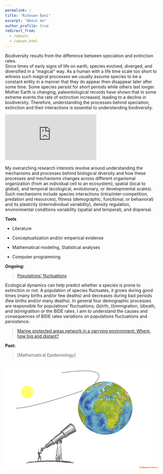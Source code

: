 ```yaml
---
permalink: /
title: "Ridouan Bani"
excerpt: "About me"
author_profile: true
redirect_from:
  - /about/
  - /about.html
---
```

Biodiversity results from the difference between speciation and extinction rates.  
Since times of early signs of life on earth, species evolved, diverged, and diversified in a “magical” way. As a human with a life time scale too short to witness such magical processes we usually assume species to be a constant entity in a manner that they do appear then disappear later after some time. Some species persist for short periods while others last longer. Mother Earth is changing, paleontological records have shown that in some extreme events the rate of extinction increased, leading to a decline in biodiversity. Therefore, understanding the processes behind speciation, extinction and their interactions is essential to  understanding biodiversity.

![](https://latex.codecogs.com/gif.latex?%5Cdpi%7B150%7D%20%5Cfn_cs%20%5Clarge%20%24%24%20%5CDelta%20Biodiversity%26%3D%5Ccolorbox%7BGreen%7D%7BSpeciation%7D%20%26%20%26-%5Ccolorbox%7BBurntOrange%7D%7BExtinction%7D%20%26%20%26&plus;COV%28Speciation%2CExtinction%29%20%24%24)


My overarching research interests revolve around understanding the mechanisms and processes behind biological diversity and how these processes and mechanisms changes across different organismal organization (from an individual cell to an ecosystem), spatial (local to global), and temporal (ecological, evolutionary, or developmental scales). Such mechanisms include species interactions (intra/inter-competition, predation and resources), fitness (demographic, functional, or behavioral) and its plasticity (interindividual variability), density regulation, environmental conditions variability (spatial and temporal), and dispersal.


**Tools**

* Literature

* Conceptualization and/or emperical evidense

* Mathematical modeling, Statistical analyses  

* Computer programming


**Ongoing:**
> [Populations’ fluctuations ](https://ridouanbani.github.io/portfolio/portfolio-1/)

Ecological dynamics can help predict whether a species is prone to extinction or not. A population of species fluctuates, it grows during good times (many births and/or few deaths) and decreases during bad periods (few births and/or many  deaths). In general four demographic processes are responsible for populations' fluctuations; (b)irth, (i)mmigration, (d)eath, and (e)migrattion or the BIDE rates. I aim to understand the causes and consequences of BIDE rates variations  on populations fluctuations and persistence. 

> [Marine protected areas network in a varrying environment: Where, how big and distant?](https://ridouanbani.github.io/portfolio/portfolio-3/)

**Past:**
>[Mathematical Epidemiology]

<br/><img src='/images/Macroscopy.png'>
